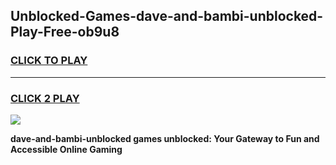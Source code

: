 
## Unblocked-Games-dave-and-bambi-unblocked-Play-Free-ob9u8
<h3>
<a href="https://premium76.site?title=dave-and-bambi-unblocked&ref=10A">CLICK TO PLAY</a></h3>
<hr>

<h3>
<a href="https://premium76.site?title=dave-and-bambi-unblocked&ref=10A">CLICK 2 PLAY</a>
  
</h3>

<a href="https://premium76.site?title=dave-and-bambi-unblocked&ref=10A"><img src="https://clearcache.store/games.png"></a>


**dave-and-bambi-unblocked games unblocked: Your Gateway to Fun and Accessible Online Gaming**
